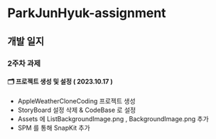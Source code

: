 # ParkJunHyuk-assignment

## 개발 일지

### 2주차 과제 

#### 🗂️ 프로젝트 생성 및 설정 ( 2023.10.17 )
- AppleWeatherCloneCoding 프로젝트 생성
- StoryBoard 설정 삭제 & CodeBase 로 설정
- Assets 에 ListBackgroundImage.png , BackgroundImage.png 추가
- SPM 를 통해 SnapKit 추가
